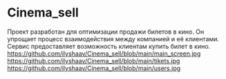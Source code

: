 # Cinema_sell
Проект разработан для оптимизации продажи билетов в кино. Он упрощает процесс взаимодействия между компанией и её клиентами. Сервис предоставляет возможность  клиентам купить билет в кино.
https://github.com/ilyshaav/Cinema_sell/blob/main/main_screen.jpg
https://github.com/ilyshaav/Cinema_sell/blob/main/tikets.jpg
https://github.com/ilyshaav/Cinema_sell/blob/main/users.jpg
